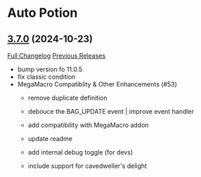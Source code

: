 # Auto Potion

## [3.7.0](https://github.com/ollidiemaus/AutoPotion/tree/3.7.0) (2024-10-23)
[Full Changelog](https://github.com/ollidiemaus/AutoPotion/compare/3.6.1...3.7.0) [Previous Releases](https://github.com/ollidiemaus/AutoPotion/releases)

- bump version fo 11.0.5  
- fix classic condition  
- MegaMacro Compatiblity & Other Enhancements (#53)  
    * remove duplicate definition  
    * debouce the BAG\_UPDATE event | improve event handler  
    * add compatibility with MegaMacro addon  
    * update readme  
    * add internal debug toggle (for devs)  
    * include support for cavedweller's delight  